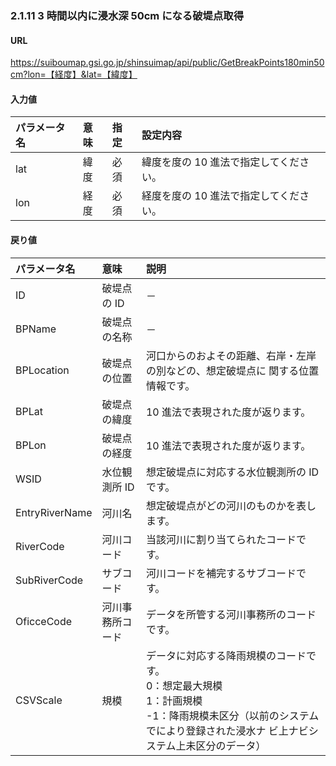 ### 2.1.11 3 時間以内に浸水深 50cm になる破堤点取得

#### URL
https://suiboumap.gsi.go.jp/shinsuimap/api/public/GetBreakPoints180min50cm?lon=【経度】&lat=【緯度】

#### 入力値

| パラメータ名 | 意味 | 指定 | 設定内容                         |
| :----------- | :--- | :--- | :------------------------------- |
| lat          | 緯度 | 必須 | 緯度を度の 10 進法で指定してください。 |
| lon          | 経度 | 必須 | 経度を度の 10 進法で指定してください。 |

#### 戻り値

| パラメータ名   | 意味           | 説明                                                                                                                                                                                              |
| :------------- | :------------- | :------------------------------------------------------------------------------------------------------------------------------------------------------------------------------------------------ |
| ID             | 破堤点の ID    | －                                                                                                                                                                                                |
| BPName         | 破堤点の名称   | －                                                                                                                                                                                                |
| BPLocation     | 破堤点の位置   | 河口からのおよその距離、右岸・左岸の別などの、想定破堤点に 関する位置情報です。                                                                                                                     |
| BPLat          | 破堤点の緯度   | 10 進法で表現された度が返ります。                                                                                                                                                                 |
| BPLon          | 破堤点の経度   | 10 進法で表現された度が返ります。                                                                                                                                                                 |
| WSID           | 水位観測所 ID  | 想定破堤点に対応する水位観測所の ID です。                                                                                                                                                          |
| EntryRiverName | 河川名         | 想定破堤点がどの河川のものかを表します。                                                                                                                                                          |
| RiverCode      | 河川コード     | 当該河川に割り当てられたコードです。                                                                                                                                                              |
| SubRiverCode   | サブコード     | 河川コードを補完するサブコードです。                                                                                                                                                              |
| OficceCode     | 河川事務所コード | データを所管する河川事務所のコードです。                                                                                                                                                          |
| CSVScale       | 規模           | データに対応する降雨規模のコードです。<br>0：想定最大規模<br>1：計画規模<br>-1：降雨規模未区分（以前のシステムでにより登録された浸水ナ ビ上ナビシステム上未区分のデータ）                                |
